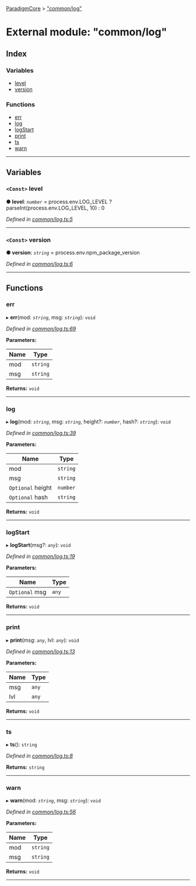[ParadigmCore](../README.md) > ["common/log"](../modules/_common_log_.md)

# External module: "common/log"

## Index

### Variables

* [level](_common_log_.md#level)
* [version](_common_log_.md#version)

### Functions

* [err](_common_log_.md#err)
* [log](_common_log_.md#log)
* [logStart](_common_log_.md#logstart)
* [print](_common_log_.md#print)
* [ts](_common_log_.md#ts)
* [warn](_common_log_.md#warn)

---

## Variables

<a id="level"></a>

### `<Const>` level

**● level**: *`number`* =  process.env.LOG_LEVEL ? parseInt(process.env.LOG_LEVEL, 10) : 0

*Defined in [common/log.ts:5](https://github.com/paradigmfoundation/paradigmcore/blob/5e7a947/src/common/log.ts#L5)*

___
<a id="version"></a>

### `<Const>` version

**● version**: *`string`* =  process.env.npm_package_version

*Defined in [common/log.ts:6](https://github.com/paradigmfoundation/paradigmcore/blob/5e7a947/src/common/log.ts#L6)*

___

## Functions

<a id="err"></a>

###  err

▸ **err**(mod: *`string`*, msg: *`string`*): `void`

*Defined in [common/log.ts:69](https://github.com/paradigmfoundation/paradigmcore/blob/5e7a947/src/common/log.ts#L69)*

**Parameters:**

| Name | Type |
| ------ | ------ |
| mod | `string` |
| msg | `string` |

**Returns:** `void`

___
<a id="log"></a>

###  log

▸ **log**(mod: *`string`*, msg: *`string`*, height?: *`number`*, hash?: *`string`*): `void`

*Defined in [common/log.ts:39](https://github.com/paradigmfoundation/paradigmcore/blob/5e7a947/src/common/log.ts#L39)*

**Parameters:**

| Name | Type |
| ------ | ------ |
| mod | `string` |
| msg | `string` |
| `Optional` height | `number` |
| `Optional` hash | `string` |

**Returns:** `void`

___
<a id="logstart"></a>

###  logStart

▸ **logStart**(msg?: *`any`*): `void`

*Defined in [common/log.ts:19](https://github.com/paradigmfoundation/paradigmcore/blob/5e7a947/src/common/log.ts#L19)*

**Parameters:**

| Name | Type |
| ------ | ------ |
| `Optional` msg | `any` |

**Returns:** `void`

___
<a id="print"></a>

###  print

▸ **print**(msg: *`any`*, lvl: *`any`*): `void`

*Defined in [common/log.ts:13](https://github.com/paradigmfoundation/paradigmcore/blob/5e7a947/src/common/log.ts#L13)*

**Parameters:**

| Name | Type |
| ------ | ------ |
| msg | `any` |
| lvl | `any` |

**Returns:** `void`

___
<a id="ts"></a>

###  ts

▸ **ts**(): `string`

*Defined in [common/log.ts:8](https://github.com/paradigmfoundation/paradigmcore/blob/5e7a947/src/common/log.ts#L8)*

**Returns:** `string`

___
<a id="warn"></a>

###  warn

▸ **warn**(mod: *`string`*, msg: *`string`*): `void`

*Defined in [common/log.ts:56](https://github.com/paradigmfoundation/paradigmcore/blob/5e7a947/src/common/log.ts#L56)*

**Parameters:**

| Name | Type |
| ------ | ------ |
| mod | `string` |
| msg | `string` |

**Returns:** `void`

___

